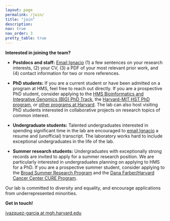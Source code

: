 ```yaml
---
layout: page
permalink: /join/
title: "join"
description:
nav: true
nav_order: 3
pretty_table: true
---
```


**Interested in joining the team?**

- **Postdocs and staff:** [Email Ignacio](mailto:ivazquez-garcia@mgh.harvard.edu) (1) a few sentences on your research interests, (2) your CV, (3) a PDF of your most relevant prior work, and (4) contact information for two or more references.

- **PhD students:** If you are a current student or have been admitted on a program at HMS, feel free to reach out directly. If you are a prospective PhD student, consider applying to the [HMS Bioinformatics and Integrative Genomics (BIG) PhD Track](https://dbmi.hms.harvard.edu/education/phd-program/big-phd-track), the [Harvard-MIT HST PhD program](https://hst.mit.edu/academic-programs/memp), or [other programs at Harvard](https://hms.harvard.edu/education-admissions/phd-degree-programs). The lab can also host visiting PhD students interested in collaborative projects on research topics of common interest.

- **Undergraduate students:** Talented undergraduates interested in spending significant time in the lab are encouraged to [email Ignacio](mailto:ivazquez-garcia@mgh.harvard.edu) a resume and (unofficial) transcript. The laboratory works hard to include exceptional undergraduates in the life of the lab.

- **Summer research students:** Undergraduates with exceptionally strong records are invited to apply for a summer research position. We are particularly interested in undergraduates planning on applying to HMS for a PhD. If you are a prospective summer student, consider applying to the [Broad Summer Research Program](https://www.broadinstitute.org/bsrp/broad-summer-research-program-bsrp) and the [Dana Farber/Harvard Cancer Center CURE Program](https://www.dfhcc.harvard.edu/research/cancer-disparities/students/cure-overview).

Our lab is committed to diversity and equality, and encourage applications from underrepresented minorities.

**Get in touch!**

[ivazquez-garcia at mgh.harvard.edu](mailto:ivazquez-garcia@mgh.harvard.edu)
